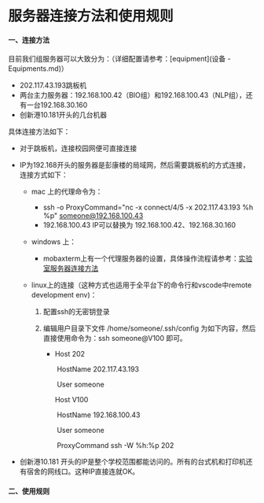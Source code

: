 # 服务器连接方法和使用规则

#### **一、连接方法**

目前我们组服务器可以大致分为：（详细配置请参考：[equipment](设备 - Equipments.md)）

- 202.117.43.193跳板机
- 两台主力服务器：192.168.100.42（BIO组）和192.168.100.43（NLP组），还有一台192.168.30.160
- 创新港10.181开头的几台机器

具体连接方法如下：

- 对于跳板机，连接校园网便可直接连接

- IP为192.168开头的服务器是彭康楼的局域网，然后需要跳板机的方式连接，连接方式如下：

  - mac 上的代理命令为：

    - ssh -o ProxyCommand="nc -x connect/4/5 -x 202.117.43.193 %h %p" someone@192.168.100.43
    - 192.168.100.43 IP可以替换为 192.168.100.42、192.168.30.160

  - windows 上：

    - mobaxterm上有一个代理服务器的设置，具体操作流程请参考：[实验室服务器连接方法](files/实验室服务器连接方法.docx)

  - linux上的连接（这种方式也适用于全平台下的命令行和vscode中remote development env)：

    1. 配置ssh的无密钥登录

    2. 编辑用户目录下文件 /home/someone/.ssh/config 为如下内容，然后直接使用命令为：ssh someone@V100 即可。

       - Host 202

           ​	HostName 202.117.43.193

           ​	User someone

         Host V100

         ​	HostName 192.168.100.43

         ​	User someone

         ​	ProxyCommand ssh -W %h:%p 202

- 创新港10.181 开头的IP是整个学校范围都能访问的。所有的台式机和打印机还有宿舍的网线口。这种IP直接连就OK。

#### **二、使用规则**